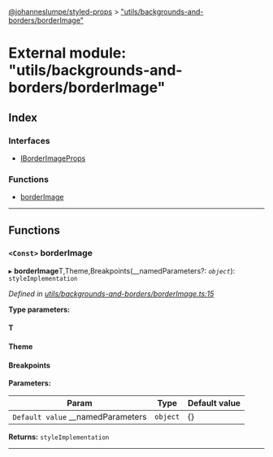 [@johanneslumpe/styled-props](../README.md) > ["utils/backgrounds-and-borders/borderImage"](../modules/_utils_backgrounds_and_borders_borderimage_.md)

# External module: "utils/backgrounds-and-borders/borderImage"

## Index

### Interfaces

* [IBorderImageProps](../interfaces/_utils_backgrounds_and_borders_borderimage_.iborderimageprops.md)

### Functions

* [borderImage](_utils_backgrounds_and_borders_borderimage_.md#borderimage)

---

## Functions

<a id="borderimage"></a>

### `<Const>` borderImage

▸ **borderImage**T,Theme,Breakpoints(__namedParameters?: *`object`*): `styleImplementation`

*Defined in [utils/backgrounds-and-borders/borderImage.ts:15](https://github.com/johanneslumpe/styled-props/blob/3abf398/src/utils/backgrounds-and-borders/borderImage.ts#L15)*

**Type parameters:**

#### T 
#### Theme 
#### Breakpoints 
**Parameters:**

| Param | Type | Default value |
| ------ | ------ | ------ |
| `Default value` __namedParameters | `object` |  {} |

**Returns:** `styleImplementation`

___

